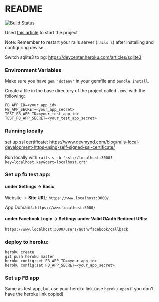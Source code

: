 # README
[![Build Status](https://travis-ci.org/sdspikes/reciprocity2.svg)](https://travis-ci.org/sdspikes/reciprocity2)

Used [this article](https://medium.com/@chinnatiptaemkaeo/integrate-omniauth-facebook-to-rails-5-1389d760d92a) to start the project

Note: Remember to restart your rails server (`rails s`) after installing and configuring devise.

Switch sqlite3 to pg: https://devcenter.heroku.com/articles/sqlite3

### Environment Variables

Make sure you have `gem 'dotenv'` in your gemfile and `bundle install`.

Create a file in the base directory of the project called `.env`, with the following:
```
FB_APP_ID=<your_app_id>
FB_APP_SECRET=<your_app_secret>
TEST_FB_APP_ID=<your_test_app_id>
TEST_FB_APP_SECRET=<your_test_app_secret>
```

### Running locally

set up ssl certificate: 
https://www.devmynd.com/blog/rails-local-development-https-using-self-signed-ssl-certificate/

Run locally with
```rails s -b 'ssl://localhost:3000?key=localhost.key&cert=localhost.crt'```

### Set up fb test app:

#### under **Settings** -> **Basic**
Website -> **Site URL**:
`https://www.localhost:3000/`

App Domains:
`https://www.localhost:3000/`

#### under **Facebook Login** -> **Settings** under **Valid OAuth Redirect URIs**:
`https://www.localhost:3000/users/auth/facebook/callback`


### deploy to heroku:

```
heroku create
git push heroku master
heroku config:set FB_APP_ID=<your_app_id>
heroku config:set FB_APP_SECRET=<your_app_secret>
```

### Set up FB app

Same as test app, but use your heroku link (use `heroku open` if you don't have the heroku link copied)
